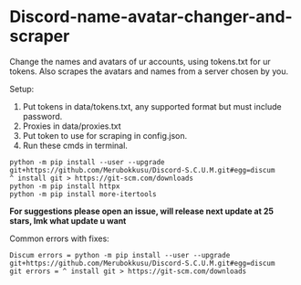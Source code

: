 # Discord-name-avatar-changer-and-scraper
Change the names and avatars of ur accounts, using tokens.txt for ur tokens. Also scrapes the avatars and names from a server chosen by you. 

Setup:
1. Put tokens in data/tokens.txt, any supported format but must include password.
2. Proxies in data/proxies.txt
3. Put token to use for scraping in config.json.
4. Run these cmds in terminal. 
```
python -m pip install --user --upgrade git+https://github.com/Merubokkusu/Discord-S.C.U.M.git#egg=discum
^ install git > https://git-scm.com/downloads
python -m pip install httpx
python -m pip install more-itertools
```

**For suggestions please open an issue, will release next update at 25 stars, lmk what update u want**


Common errors with fixes:
```
Discum errors = python -m pip install --user --upgrade git+https://github.com/Merubokkusu/Discord-S.C.U.M.git#egg=discum
git errors = ^ install git > https://git-scm.com/downloads
```

